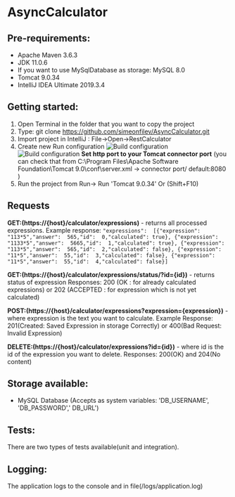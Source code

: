 # AsyncCalculator

## Pre-requirements:
 - Apache Maven 3.6.3
 - JDK 11.0.6
 - If you want to use MySqlDatabase as storage: MySQL 8.0
 - Tomcat 9.0.34
 - IntelliJ IDEA Ultimate 2019.3.4

## Getting started:
1. Open Terminal in the folder that you want to copy the project
2. Type: git clone https://github.com/simeonfilev/AsyncCalculator.git 
3. Import project in IntelliJ : File->Open->RestCalculator
4. Create new Run configuration
![Build configuration](https://i.imgur.com/AsauyQE.png)
![Build configuration](https://i.imgur.com/8VAF21F.png)
**Set http port to your Tomcat connector port**
 (you can check that from C:\Program Files\Apache Software Foundation\Tomcat 9.0\conf\server.xml -> connector port/ default:8080 )
5. Run the project from Run-> Run 'Tomcat 9.0.34' Or (Shift+F10)

## Requests

**GET:(https://{host}/calculator/expressions)** - returns all processed expressions.
Example response: `"expressions":  [{"expression": "113*5","answer":  565,"id":  0,"calculated": true},
{"expression": "1133*5","answer":  5665,"id":  1,"calculated": true},
{"expression": "113*5","answer":  565,"id":  2,"calculated": false},
{"expression": "11*5","answer":  55,"id":  3,"calculated": false},
{"expression": "11*5","answer":  55,"id":  4,"calculated": false}]`

**GET:(https://{host}/calculator/expressions/status/?id={id})** - returns status of expression
Responses: 200 (OK : for already calculated expressions) or 202 (ACCEPTED : for expression which is not yet calculated)

**POST:(https://{host}/calculator/expressions?expression={expression})** - where expression is the text you want to calculate.
Example Response: 201(Created: Saved Expression in storage Correctly) or 400(Bad Request: Invalid Expression)

**DELETE:(https://{host}/calculator/expressions?id={id})** - where id is the id of the expression you want to delete.
Responses: 200(OK) and 204(No content)


## Storage available:

 - MySQL Database (Accepts as system variables: 'DB_USERNAME', 'DB_PASSWORD',' DB_URL')
 

## Tests:
There are two types of tests available(unit and integration).

## Logging:
The application logs to the console and in file(/logs/application.log)